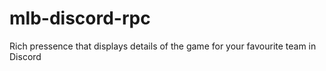 # mlb-discord-rpc
Rich pressence that displays details of the game for your favourite team in Discord
